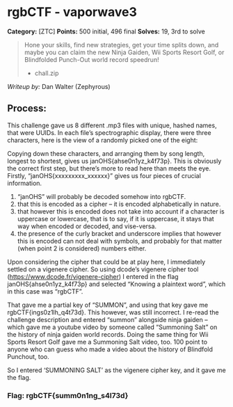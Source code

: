 # rgbCTF - vaporwave3

**Category:** [ZTC]
**Points:** 500 initial, 496 final
**Solves:** 19, 3rd to solve

> Hone your skills, find new strategies, get your time splits down, and maybe you can claim the new Ninja Gaiden, Wii Sports Resort Golf, or Blindfolded Punch-Out world record speedrun!
>
> - chall.zip

*Writeup by:* Dan Walter (Zephyrous)

## Process:
This challenge gave us 8 different .mp3 files with unique, hashed names, that were UUIDs. In each file’s spectrographic display, there were three characters, here is the view of a randomly picked one of the eight: 

Copying down these characters, and arranging them by song length, longest to shortest, gives us janOHS{ahse0n1yz_k4f73p}. This is obviously the correct first step, but there’s more to read here than meets the eye.
Firstly, “janOHS{xxxxxxxxx_xxxxxx}” gives us four pieces of crucial information.

1.  “janOHS” will probably be decoded somehow into rgbCTF.
2.  that this is encoded as a cipher – it is encoded alphabetically in nature.
3.  that however this is encoded does not take into account if a character is uppercase or lowercase, that is to say, if it is uppercase, it stays that way when encoded or decoded, and vise-versa.
4.  the presence of the curly bracket and underscore implies that however this is encoded can not deal with symbols, and probably for that matter (when point 2 is considered) numbers either.

Upon considering the cipher that could be at play here, I immediately settled on a vigenere cipher. So using dcode’s vigenere cipher tool (https://www.dcode.fr/vigenere-cipher) I entered in the flag janOHS{ahse0n1yz_k4f73p} and selected “Knowing a plaintext word”, which in this case was “rgbCTF”.

That gave me a partial key of “SUMMON”, and using that key gave me rgbCTF{ings0z1lh_q4t73d}. This however, was still incorrect. I re-read the challenge description and entered “summon” alongside ninja gaiden – which gave me a youtube video by someone called “Summoning Salt” on the history of ninja gaiden world records. Doing the same thing for Wii Sports Resort Golf gave me a Summoning Salt video, too. 100 point to anyone who can guess who made a video about the history of Blindfold Punchout, too.

So I entered ‘SUMMONING SALT’ as the vigenere cipher key, and it gave me the flag.

### Flag: rgbCTF{summ0n1ng_s4l73d}
